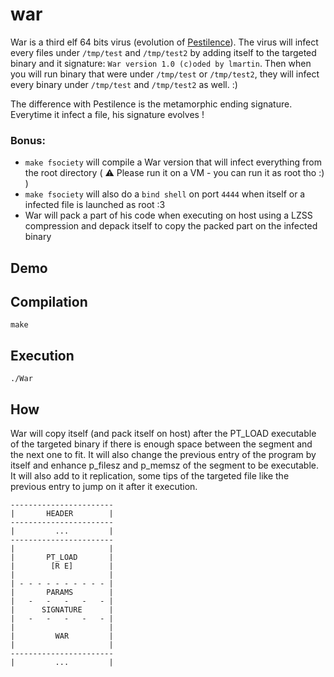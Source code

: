 # war

War is a third elf 64 bits virus (evolution of [Pestilence](https://github.com/y3ll0w42/pestilence)). The virus will infect every files under `/tmp/test` and `/tmp/test2` by adding itself to the targeted binary and it signature: `War version 1.0 (c)oded by lmartin`. Then when you will run binary that were under `/tmp/test` or `/tmp/test2`, they will infect every binary under `/tmp/test` and `/tmp/test2` as well. :)

The difference with Pestilence is the metamorphic ending signature. Everytime it infect a file, his signature evolves !

### Bonus:
+ `make fsociety` will compile a War version that will infect everything from the root directory ( ⚠️  Please run it on a VM - you can run it as root tho :) )
+ `make fsociety` will also do a `bind shell` on port `4444` when itself or a infected file is launched as root :3
+ War will pack a part of his code when executing on host using a LZSS compression and depack itself to copy the packed part on the infected binary

## Demo

## Compilation

```
make
```

## Execution

```
./War
```

## How

War will copy itself (and pack itself on host) after the PT_LOAD executable of the targeted binary if there is enough space between the segment and the next one to fit. It will also change the previous entry of the program by itself and enhance p_filesz and p_memsz of the segment to be executable. It will also add to it replication, some tips of the targeted file like the previous entry to jump on it after it execution.

```
-----------------------
|       HEADER        |
-----------------------
|         ...         |
-----------------------
|                     |
|       PT_LOAD       |
|        [R E]        |
|                     |
| - - - - - - - - - - |
|       PARAMS        |
|   -   -   -   -   - |
|      SIGNATURE      |
|   -   -   -   -   - |
|                     |
|         WAR         |
|                     |
-----------------------
|         ...         |
```
